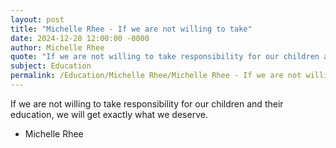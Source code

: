 ```yaml
---
layout: post
title: "Michelle Rhee - If we are not willing to take"
date: 2024-12-28 12:00:00 -0000
author: Michelle Rhee
quote: "If we are not willing to take responsibility for our children and their education, we will get exactly what we deserve."
subject: Education
permalink: /Education/Michelle Rhee/Michelle Rhee - If we are not willing to take
---
```


If we are not willing to take responsibility for our children and their education, we will get exactly what we deserve.

- Michelle Rhee
